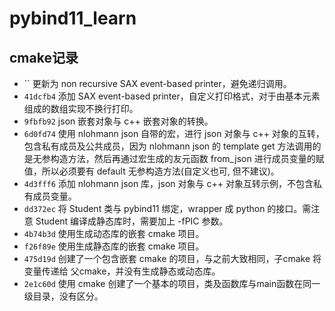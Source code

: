 # pybind11_learn

## cmake记录

- `` 更新为 non recursive SAX event-based printer，避免递归调用。
- `41dcfb4` 添加 SAX event-based printer，自定义打印格式，对于由基本元素组成的数组实现不换行打印。
- `9fbfb92` json 嵌套对象与 c++ 嵌套对象的转换。
- `6d0fd74` 使用 nlohmann json 自带的宏，进行 json 对象与 c++ 对象的互转，包含私有成员及公共成员，因为 nlohmann json 的 template get 方法调用的是无参构造方法，然后再通过宏生成的友元函数 from_json 进行成员变量的赋值，所以必须要有 default 无参构造方法(自定义也可, 但不建议)。
- `4d3fff6` 添加 nlohmann json 库，json 对象与 c++ 对象互转示例，不包含私有成员变量。
- `dd372ec` 将 Student 类与 pybind11 绑定，wrapper 成 python 的接口。需注意 Student 编译成静态库时，需要加上 -fPIC 参数。
- `4b74b3d` 使用生成动态库的嵌套 cmake 项目。
- `f26f89e` 使用生成静态库的嵌套 cmake 项目。
- `475d19d` 创建了一个包含嵌套 cmake 的项目，与之前大致相同，子cmake 将变量传递给 父cmake，并没有生成静态或动态库。
- `2e1c60d` 使用 cmake 创建了一个基本的项目，类及函数库与main函数在同一级目录，没有区分。
